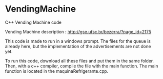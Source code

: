 # VendingMachine
C++ Vending Machine code 

Vending Machine description : http://gse.ufsc.br/bezerra/?page_id=2175

This code is made to run in a windows prompt. The files for the queue is already here, but the implementation of the advertisements are not done yet. 

To run this code, download all these files and put them in the same folder. Then, with a c++ compiler, compile the file with the main function. The main function is located in the maquinaRefrigerante.cpp.
